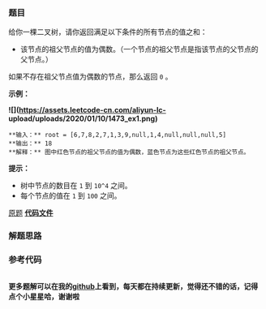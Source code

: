 ### 题目
给你一棵二叉树，请你返回满足以下条件的所有节点的值之和：

  * 该节点的祖父节点的值为偶数。（一个节点的祖父节点是指该节点的父节点的父节点。）

如果不存在祖父节点值为偶数的节点，那么返回 `0` 。



**示例：**

**![](https://assets.leetcode-cn.com/aliyun-lc-
upload/uploads/2020/01/10/1473_ex1.png)**

    
    
    **输入：** root = [6,7,8,2,7,1,3,9,null,1,4,null,null,null,5]
    **输出：** 18
    **解释：** 图中红色节点的祖父节点的值为偶数，蓝色节点为这些红色节点的祖父节点。
    



**提示：**

  * 树中节点的数目在 `1` 到 `10^4` 之间。
  * 每个节点的值在 `1` 到 `100` 之间。

[原题](https://leetcode-cn.com/problems/sum-of-nodes-with-even-valued-grandparent/)    **[代码文件]()**


### 解题思路




### 参考代码

```go


```




**更多题解可以在我的[github](https://github.com/LZH139/leetcode_Go)上看到，每天都在持续更新，觉得还不错的话，记得点个小星星哈，谢谢啦**
